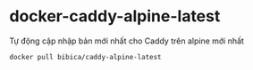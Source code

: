 # docker-caddy-alpine-latest
Tự động cập nhập bản mới nhất cho Caddy trên alpine mới nhất
```
docker pull bibica/caddy-alpine-latest
```
